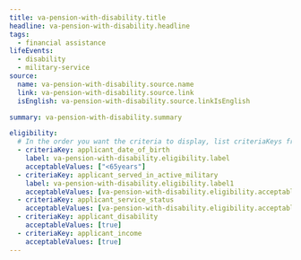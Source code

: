 ```yaml
---
title: va-pension-with-disability.title
headline: va-pension-with-disability.headline
tags:
  - financial assistance
lifeEvents:
  - disability
  - military-service
source:
  name: va-pension-with-disability.source.name
  link: va-pension-with-disability.source.link
  isEnglish: va-pension-with-disability.source.linkIsEnglish

summary: va-pension-with-disability.summary

eligibility:
  # In the order you want the criteria to display, list criteriaKeys from the csv here, each followed by a comma-separated list of which values indicate eligibility for that criteria. Wrap individual values in quotes if they have inner commas.
  - criteriaKey: applicant_date_of_birth
    label: va-pension-with-disability.eligibility.label
    acceptableValues: ["<65years"]
  - criteriaKey: applicant_served_in_active_military
    label: va-pension-with-disability.eligibility.label1
    acceptableValues: [va-pension-with-disability.eligibility.acceptableValues]
  - criteriaKey: applicant_service_status
    acceptableValues: [va-pension-with-disability.eligibility.acceptableValues1]
  - criteriaKey: applicant_disability
    acceptableValues: [true]
  - criteriaKey: applicant_income
    acceptableValues: [true]
---
```

